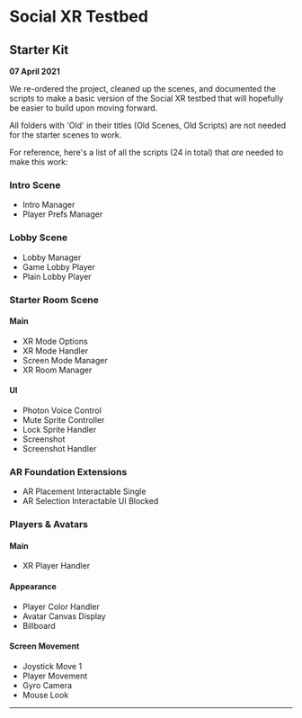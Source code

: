 # Social XR Testbed

## Starter Kit

**07 April 2021**

We re-ordered the project, cleaned up the scenes, and documented the scripts to make a basic version of the Social XR testbed that will hopefully be easier to build upon moving forward.

All folders with 'Old' in their titles (Old Scenes, Old Scripts) are not needed for the starter scenes to work.

For reference, here's a list of all the scripts (24 in total) that _are_ needed to make this work:

### Intro Scene

- Intro Manager
- Player Prefs Manager

### Lobby Scene

- Lobby Manager
- Game Lobby Player
- Plain Lobby Player

### Starter Room Scene

#### Main

- XR Mode Options
- XR Mode Handler
- Screen Mode Manager
- XR Room Manager

#### UI 

- Photon Voice Control
- Mute Sprite Controller
- Lock Sprite Handler
- Screenshot
- Screenshot Handler

### AR Foundation Extensions

- AR Placement Interactable Single
- AR Selection Interactable UI Blocked

### Players & Avatars

#### Main

- XR Player Handler

#### Appearance

- Player Color Handler
- Avatar Canvas Display
- Billboard

#### Screen Movement

- Joystick Move 1
- Player Movement
- Gyro Camera
- Mouse Look

---

